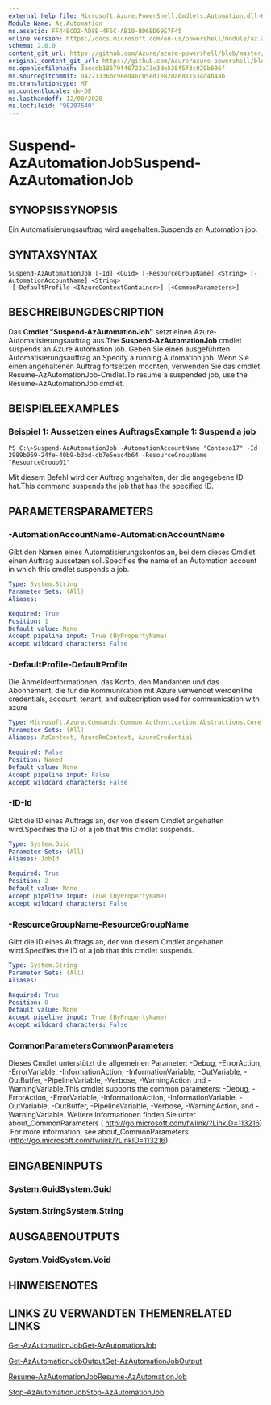 ```yaml
---
external help file: Microsoft.Azure.PowerShell.Cmdlets.Automation.dll-Help.xml
Module Name: Az.Automation
ms.assetid: FF44BCD2-AD8E-4F5C-AB10-BD6BD69E7F45
online version: https://docs.microsoft.com/en-us/powershell/module/az.automation/suspend-azautomationjob
schema: 2.0.0
content_git_url: https://github.com/Azure/azure-powershell/blob/master/src/Automation/Automation/help/Suspend-AzAutomationJob.md
original_content_git_url: https://github.com/Azure/azure-powershell/blob/master/src/Automation/Automation/help/Suspend-AzAutomationJob.md
ms.openlocfilehash: 3aecdb18579f46722a73e3de538f5f3c929b606f
ms.sourcegitcommit: 04221336bc9eed46c05ed1e828a6811534d4b4ab
ms.translationtype: MT
ms.contentlocale: de-DE
ms.lasthandoff: 12/08/2020
ms.locfileid: "98297640"
---
```

# <span data-ttu-id="6c2f4-101">Suspend-AzAutomationJob</span><span class="sxs-lookup"><span data-stu-id="6c2f4-101">Suspend-AzAutomationJob</span></span>

## <span data-ttu-id="6c2f4-102">SYNOPSIS</span><span class="sxs-lookup"><span data-stu-id="6c2f4-102">SYNOPSIS</span></span>
<span data-ttu-id="6c2f4-103">Ein Automatisierungsauftrag wird angehalten.</span><span class="sxs-lookup"><span data-stu-id="6c2f4-103">Suspends an Automation job.</span></span>

## <span data-ttu-id="6c2f4-104">SYNTAX</span><span class="sxs-lookup"><span data-stu-id="6c2f4-104">SYNTAX</span></span>

```
Suspend-AzAutomationJob [-Id] <Guid> [-ResourceGroupName] <String> [-AutomationAccountName] <String>
 [-DefaultProfile <IAzureContextContainer>] [<CommonParameters>]
```

## <span data-ttu-id="6c2f4-105">BESCHREIBUNG</span><span class="sxs-lookup"><span data-stu-id="6c2f4-105">DESCRIPTION</span></span>
<span data-ttu-id="6c2f4-106">Das **Cmdlet "Suspend-AzAutomationJob"** setzt einen Azure-Automatisierungsauftrag aus.</span><span class="sxs-lookup"><span data-stu-id="6c2f4-106">The **Suspend-AzAutomationJob** cmdlet suspends an Azure Automation job.</span></span>
<span data-ttu-id="6c2f4-107">Geben Sie einen ausgeführten Automatisierungsauftrag an.</span><span class="sxs-lookup"><span data-stu-id="6c2f4-107">Specify a running Automation job.</span></span>
<span data-ttu-id="6c2f4-108">Wenn Sie einen angehaltenen Auftrag fortsetzen möchten, verwenden Sie das cmdlet Resume-AzAutomationJob-Cmdlet.</span><span class="sxs-lookup"><span data-stu-id="6c2f4-108">To resume a suspended job, use the Resume-AzAutomationJob cmdlet.</span></span>

## <span data-ttu-id="6c2f4-109">BEISPIELE</span><span class="sxs-lookup"><span data-stu-id="6c2f4-109">EXAMPLES</span></span>

### <span data-ttu-id="6c2f4-110">Beispiel 1: Aussetzen eines Auftrags</span><span class="sxs-lookup"><span data-stu-id="6c2f4-110">Example 1: Suspend a job</span></span>
```
PS C:\>Suspend-AzAutomationJob -AutomationAccountName "Contoso17" -Id 2989b069-24fe-40b9-b3bd-cb7e5eac4b64 -ResourceGroupName "ResourceGroup01"
```

<span data-ttu-id="6c2f4-111">Mit diesem Befehl wird der Auftrag angehalten, der die angegebene ID hat.</span><span class="sxs-lookup"><span data-stu-id="6c2f4-111">This command suspends the job that has the specified ID.</span></span>

## <span data-ttu-id="6c2f4-112">PARAMETERS</span><span class="sxs-lookup"><span data-stu-id="6c2f4-112">PARAMETERS</span></span>

### <span data-ttu-id="6c2f4-113">-AutomationAccountName</span><span class="sxs-lookup"><span data-stu-id="6c2f4-113">-AutomationAccountName</span></span>
<span data-ttu-id="6c2f4-114">Gibt den Namen eines Automatisierungskontos an, bei dem dieses Cmdlet einen Auftrag aussetzen soll.</span><span class="sxs-lookup"><span data-stu-id="6c2f4-114">Specifies the name of an Automation account in which this cmdlet suspends a job.</span></span>

```yaml
Type: System.String
Parameter Sets: (All)
Aliases:

Required: True
Position: 1
Default value: None
Accept pipeline input: True (ByPropertyName)
Accept wildcard characters: False
```

### <span data-ttu-id="6c2f4-115">-DefaultProfile</span><span class="sxs-lookup"><span data-stu-id="6c2f4-115">-DefaultProfile</span></span>
<span data-ttu-id="6c2f4-116">Die Anmeldeinformationen, das Konto, den Mandanten und das Abonnement, die für die Kommunikation mit Azure verwendet werden</span><span class="sxs-lookup"><span data-stu-id="6c2f4-116">The credentials, account, tenant, and subscription used for communication with azure</span></span>

```yaml
Type: Microsoft.Azure.Commands.Common.Authentication.Abstractions.Core.IAzureContextContainer
Parameter Sets: (All)
Aliases: AzContext, AzureRmContext, AzureCredential

Required: False
Position: Named
Default value: None
Accept pipeline input: False
Accept wildcard characters: False
```

### <span data-ttu-id="6c2f4-117">-ID</span><span class="sxs-lookup"><span data-stu-id="6c2f4-117">-Id</span></span>
<span data-ttu-id="6c2f4-118">Gibt die ID eines Auftrags an, der von diesem Cmdlet angehalten wird.</span><span class="sxs-lookup"><span data-stu-id="6c2f4-118">Specifies the ID of a job that this cmdlet suspends.</span></span>

```yaml
Type: System.Guid
Parameter Sets: (All)
Aliases: JobId

Required: True
Position: 2
Default value: None
Accept pipeline input: True (ByPropertyName)
Accept wildcard characters: False
```

### <span data-ttu-id="6c2f4-119">-ResourceGroupName</span><span class="sxs-lookup"><span data-stu-id="6c2f4-119">-ResourceGroupName</span></span>
<span data-ttu-id="6c2f4-120">Gibt die ID eines Auftrags an, der von diesem Cmdlet angehalten wird.</span><span class="sxs-lookup"><span data-stu-id="6c2f4-120">Specifies the ID of a job that this cmdlet suspends.</span></span>

```yaml
Type: System.String
Parameter Sets: (All)
Aliases:

Required: True
Position: 0
Default value: None
Accept pipeline input: True (ByPropertyName)
Accept wildcard characters: False
```

### <span data-ttu-id="6c2f4-121">CommonParameters</span><span class="sxs-lookup"><span data-stu-id="6c2f4-121">CommonParameters</span></span>
<span data-ttu-id="6c2f4-122">Dieses Cmdlet unterstützt die allgemeinen Parameter: -Debug, -ErrorAction, -ErrorVariable, -InformationAction, -InformationVariable, -OutVariable, -OutBuffer, -PipelineVariable, -Verbose, -WarningAction und -WarningVariable.</span><span class="sxs-lookup"><span data-stu-id="6c2f4-122">This cmdlet supports the common parameters: -Debug, -ErrorAction, -ErrorVariable, -InformationAction, -InformationVariable, -OutVariable, -OutBuffer, -PipelineVariable, -Verbose, -WarningAction, and -WarningVariable.</span></span> <span data-ttu-id="6c2f4-123">Weitere Informationen finden Sie unter about_CommonParameters ( http://go.microsoft.com/fwlink/?LinkID=113216) .</span><span class="sxs-lookup"><span data-stu-id="6c2f4-123">For more information, see about_CommonParameters (http://go.microsoft.com/fwlink/?LinkID=113216).</span></span>

## <span data-ttu-id="6c2f4-124">EINGABEN</span><span class="sxs-lookup"><span data-stu-id="6c2f4-124">INPUTS</span></span>

### <span data-ttu-id="6c2f4-125">System.Guid</span><span class="sxs-lookup"><span data-stu-id="6c2f4-125">System.Guid</span></span>

### <span data-ttu-id="6c2f4-126">System.String</span><span class="sxs-lookup"><span data-stu-id="6c2f4-126">System.String</span></span>

## <span data-ttu-id="6c2f4-127">AUSGABEN</span><span class="sxs-lookup"><span data-stu-id="6c2f4-127">OUTPUTS</span></span>

### <span data-ttu-id="6c2f4-128">System.Void</span><span class="sxs-lookup"><span data-stu-id="6c2f4-128">System.Void</span></span>

## <span data-ttu-id="6c2f4-129">HINWEISE</span><span class="sxs-lookup"><span data-stu-id="6c2f4-129">NOTES</span></span>

## <span data-ttu-id="6c2f4-130">LINKS ZU VERWANDTEN THEMEN</span><span class="sxs-lookup"><span data-stu-id="6c2f4-130">RELATED LINKS</span></span>

[<span data-ttu-id="6c2f4-131">Get-AzAutomationJob</span><span class="sxs-lookup"><span data-stu-id="6c2f4-131">Get-AzAutomationJob</span></span>](./Get-AzAutomationJob.md)

[<span data-ttu-id="6c2f4-132">Get-AzAutomationJobOutput</span><span class="sxs-lookup"><span data-stu-id="6c2f4-132">Get-AzAutomationJobOutput</span></span>](./Get-AzAutomationJobOutput.md)

[<span data-ttu-id="6c2f4-133">Resume-AzAutomationJob</span><span class="sxs-lookup"><span data-stu-id="6c2f4-133">Resume-AzAutomationJob</span></span>](./Resume-AzAutomationJob.md)

[<span data-ttu-id="6c2f4-134">Stop-AzAutomationJob</span><span class="sxs-lookup"><span data-stu-id="6c2f4-134">Stop-AzAutomationJob</span></span>](./Stop-AzAutomationJob.md)



